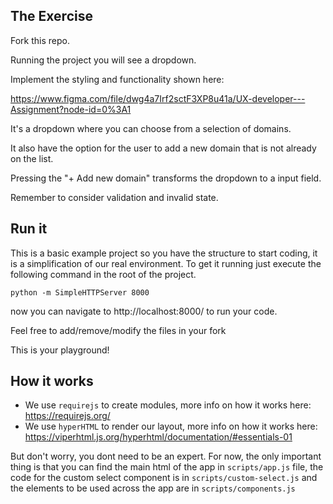 ## The Exercise
Fork this repo.

Running the project you will see a dropdown.

Implement the styling and functionality shown here: 

https://www.figma.com/file/dwg4a7Irf2sctF3XP8u41a/UX-developer---Assignment?node-id=0%3A1

It's a dropdown where you can choose from a selection of domains.

It also have the option for the user to add a new domain that is not already on the list.

Pressing the "+ Add new domain" transforms the dropdown to a input field.

Remember to consider validation and invalid state.


## Run it

This is a basic example project so you have the structure to start coding, it is a simplification of our real environment.
To get it running just execute the following command in the root of the project.

`python -m SimpleHTTPServer 8000`

now you can navigate to http://localhost:8000/ to run your code.

Feel free to add/remove/modify the files in your fork

This is your playground!

## How it works

- We use `requirejs` to create modules, more info on how it works here: https://requirejs.org/
- We use `hyperHTML` to render our layout, more info on how it works here: https://viperhtml.js.org/hyperhtml/documentation/#essentials-01

But don't worry, you dont need to be an expert.
For now, the only important thing is that you can find the main html of the app in `scripts/app.js` file, the code for the custom select component is in `scripts/custom-select.js` and the elements to be used across the app are in `scripts/components.js`
